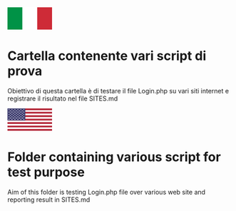 <img src="https://raw.githubusercontent.com/ken-korn/Key-Pocket/master/zReadme_files/Lang-Ita.svg.png" height=50px width=100px>

<h1>Cartella contenente vari script di prova</h1>

Obiettivo di questa cartella è di testare il file Login.php su vari siti internet e registrare il risultato nel file SITES.md

<img src="https://raw.githubusercontent.com/ken-korn/Key-Pocket/master/zReadme_files/Lang-Eng.svg.png" height=50px width=100px>

<h1>Folder containing various script for test purpose</h1>

Aim of this folder is testing Login.php file over various web site and reporting result in SITES.md
